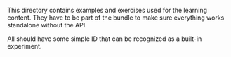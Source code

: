 This directory contains examples and exercises used for the learning content. They have to be part of the bundle to make sure everything works standalone without the API.

All should have some simple ID that can be recognized as a built-in experiment.
